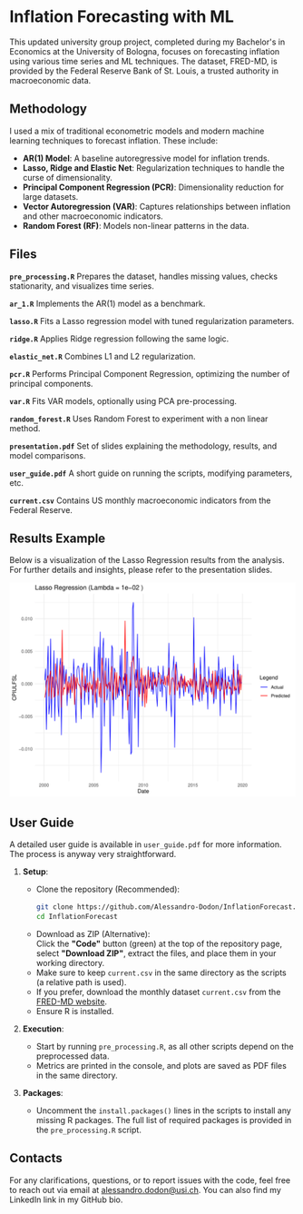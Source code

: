 # Inflation Forecasting with ML

This updated university group project, completed during my Bachelor's in Economics at the University of Bologna, focuses on forecasting inflation using various time series and ML techniques. The dataset, FRED-MD, is provided by the Federal Reserve Bank of St. Louis, a trusted authority in macroeconomic data.

## Methodology

I used a mix of traditional econometric models and modern machine learning techniques to forecast inflation. These include:

- **AR(1) Model**: A baseline autoregressive model for inflation trends.
- **Lasso, Ridge and Elastic Net**: Regularization techniques to handle the curse of dimensionality.
- **Principal Component Regression (PCR)**: Dimensionality reduction for large datasets.
- **Vector Autoregression (VAR)**: Captures relationships between inflation and other macroeconomic indicators.
- **Random Forest (RF)**: Models non-linear patterns in the data.

## Files

**`pre_processing.R`** Prepares the dataset, handles missing values, checks stationarity, and visualizes time series.

**`ar_1.R`** Implements the AR(1) model as a benchmark.

**`lasso.R`** Fits a Lasso regression model with tuned regularization parameters.

**`ridge.R`** Applies Ridge regression following the same logic.

**`elastic_net.R`** Combines L1 and L2 regularization.

**`pcr.R`** Performs Principal Component Regression, optimizing the number of principal components.

**`var.R`** Fits VAR models, optionally using PCA pre-processing.

**`random_forest.R`** Uses Random Forest to experiment with a non linear method.

**`presentation.pdf`** Set of slides explaining the methodology, results, and model comparisons.

**`user_guide.pdf`** A short guide on running the scripts, modifying parameters, etc.

**`current.csv`** Contains US monthly macroeconomic indicators from the Federal Reserve.


## Results Example

Below is a visualization of the Lasso Regression results from the analysis. For further details and insights, please refer to the presentation slides.

![Lasso Results](lasso_results.png)


## User Guide

A detailed user guide is available in `user_guide.pdf` for more information. The process is anyway very straightforward.

1. **Setup**:
   - Clone the repository (Recommended):  
     ```bash
     git clone https://github.com/Alessandro-Dodon/InflationForecast.git
     cd InflationForecast
     ```
   - Download as ZIP (Alternative):  
     Click the **"Code"** button (green) at the top of the repository page, select **"Download ZIP"**, extract the files, and place them in your working directory.  
   - Make sure to keep `current.csv` in the same directory as the scripts (a relative path is used).  
   - If you prefer, download the monthly dataset `current.csv` from the [FRED-MD website](https://www.stlouisfed.org/research/economists/mccracken/fred-databases).
   - Ensure R is installed.

2. **Execution**:
   - Start by running `pre_processing.R`, as all other scripts depend on the preprocessed data.
   - Metrics are printed in the console, and plots are saved as PDF files in the same directory.

3. **Packages**:
   - Uncomment the `install.packages()` lines in the scripts to install any missing R packages. The full list of required packages is provided in the `pre_processing.R` script.

## Contacts
For any clarifications, questions, or to report issues with the code, feel free to reach out via email at alessandro.dodon@usi.ch. You can also find my LinkedIn link in my GitHub bio.


